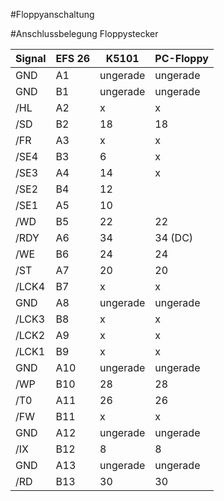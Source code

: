 #Floppyanschaltung


#Anschlussbelegung Floppystecker

Signal | EFS 26 | K5101 | PC-Floppy
------------ | ------------- | ------------ | ------------- 
GND | A1 | ungerade | ungerade
GND | B1 | ungerade | ungerade
/HL |	A2 | x | x
/SD |	B2 | 18 | 18
/FR | A3 | x | x
/SE4 | B3 | 6 | x
/SE3 |	A4 | 14 | x
/SE2 |	B4 | 12 | 
/SE1 | A5 | 10 | 
/WD | B5 | 22 | 22
/RDY |	A6 | 34 | 34 (DC)
/WE |	B6 | 24 | 24
/ST | A7 | 20 | 20
/LCK4 | B7 | x | x
GND |	A8 | ungerade | ungerade
/LCK3 |	B8 | x | x
/LCK2 | A9 | x | x
/LCK1 | B9 | x | x
GND |	A10 | ungerade | ungerade
/WP |	B10 | 28 | 28
/T0 | A11 | 26 | 26
/FW | B11 | x | x
GND |	A12 | ungerade | ungerade
/IX |	B12 | 8 | 8
GND | A13 | ungerade | ungerade
/RD | B13 | 30 | 30


